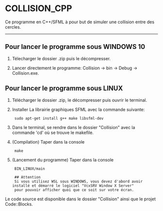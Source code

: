 # COLLISION_CPP

Ce programme en C++/SFML à pour but de simuler une collision entre des cercles.

---

## Pour lancer le programme sous WINDOWS 10

1) Télecharger le dossier .zip puis le décompresser.

2) Lancer directement le programme: Collision -> bin -> Debug -> Collision.exe.

## Pour lancer le programme sous LINUX

1) Télécharger le dossier .zip, le décompresser puis ouvrir le terminal.

2) Installer La librairie graphiques SFML avec la commande suivante:

        sudo apt-get install g++ make libsfml-dev

3) Dans le terminal, se rendre dans le dossier "Collision" avec la commande 'cd' où se trouve le makefile.

4) (Compilation) Taper dans la console

        make

5) (Lancement du programme) Taper dans la console 
        
        BIN_LINUX/main 

        ## Attention
        Si vous utilisez WSL sous WINDOWS, vous devez d'abord avoir installé et démarré le logiciel "VcxSRV Window X Server"
        pour pouvoir afficher quoi que ce soit sur votre écran.

Le code source est disponible dans le dossier "Collision" ainsi que le projet Code::Blocks.
